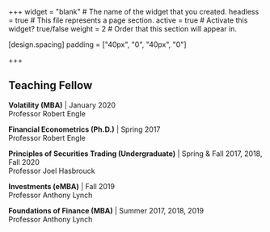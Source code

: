 +++
widget = "blank"  # The name of the widget that you created.
headless = true  # This file represents a page section.
active = true  # Activate this widget? true/false
weight = 2  # Order that this section will appear in.

[design.spacing]
  padding = ["40px", "0", "40px", "0"]

+++
## Teaching Fellow
**Volatility (MBA)** | January 2020  
Professor Robert Engle




**Financial Econometrics (Ph.D.)** | Spring 2017  
Professor Robert Engle    




**Principles of Securities Trading (Undergraduate)** | Spring & Fall 2017, 2018, Fall 2020  
Professor Joel Hasbrouck    




**Investments (eMBA)** | Fall 2019  
Professor Anthony Lynch    




**Foundations of Finance (MBA)** | Summer 2017, 2018, 2019  
Professor Anthony Lynch
